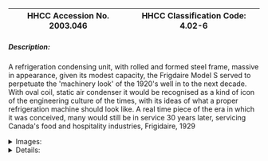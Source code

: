 | **HHCC Accession No. 2003.046** |**HHCC Classification Code:  4.02-6**|
| ----------- | ----------- |
##### Description:
A refrigeration condensing unit, with rolled and formed steel frame, massive in appearance, given its modest capacity, the Frigdaire Model S served to perpetuate the 'machinery look' of the 1920's well in to the next decade. With oval coil, static air condenser it would be recognised as a kind of icon of the engineering culture of the times, with its ideas of what a proper refrigeration machine should look like. A real time piece of the era in which it was conceived, many would still be in service 30 years later, servicing Canada's food and hospitality industries, Frigidaire, 1929


<details>
	<summary>Images:</summary>
<div class="gallery gallery-wrapper--full" contenteditable="false" data-is-empty="false" data-translation="Add images" data-columns="6">
<figure class="gallery__item"><a href="#DOMAIN_NAME#gallery/4.02-6.jpg" data-size="768x512"><img src="#DOMAIN_NAME#gallery/4.02-6-thumbnail.jpg" alt=""></a></figure>
</div>
</details>


<details>
	<summary>Details:</summary>

##### Group:
4.02 Refrigerating and Air Conditioning Condensing Units - Commercial

##### Make:
Frigidaire

##### Manufacturer:
Frigidaire Corp., Dayton Ohio

##### Model:
Model S

##### Serial No.:
435822

##### Size:
23x 18x 20'h

##### Weight:
120 lbs

##### Circa:
1929

##### Rating:
Exhibit, education, and research quality demonstrating the unique period in the development of small, commercial application, refrigeration machines in which static air condensers were used.

##### Patent Date/Number:


##### Provenance:
From York County (York Region) Ontario, once a rich agricultural hinterlands, attracting early settlement in the last years of the 18th century. Located on the north slopes of the Oak Ridges Moraine, within 20 miles of Toronto, the County would also attract early ex-urban development, to be come a wealthy market place for the emerging household and consumer technologies of the early and mid 20th century. 

This artifact was discovered in the 1950's in the used stock of T. H. Oliver, Refrigeration and Electric Sales and Service, Aurora, Ontario, an early worker in the field of agricultural, industrial and consumer technology.

##### Type and Design:
Twin cylinder compressor
13', 16 blade fan hub pulley, V belt drive 
60 cycle, ' HP, Delco capacitor start motor, installed in 1948 as part of frequency conversion on Ontario, Model M1670B7, McKinnon Industries, St Catherines Ont. 
Original Frigidaire pressure control

##### Construction:


##### Material:


##### Special Features:
Original decorative Frigidaire sticker and logo
Original wiring harness in steel sheathed BX, 2/14 cable and Square D disconnect switch Cat No 98251, with original 15 amp. cartridge fuses

##### Accessories:


##### Capacities:


##### Performance Characteristics:


##### Operation:


##### Control and Regulation:


##### Targeted Market Segment:


##### Consumer Acceptance:


##### Merchandising:


##### Market Price:


##### Technological Significance:


##### Industrial Significance:


##### Socio-economic Significance:


##### Socio-cultural Significance:


##### Donor:
G. Leslie Oliver, The T. H. Oliver HVACR Collection

##### HHCC Storage Location:


##### Tracking:


##### Bibliographic References:
Frigidaire Manual, SER405, products mfd prior to 1937

##### Notes:


##### Related Reports:

</details>
